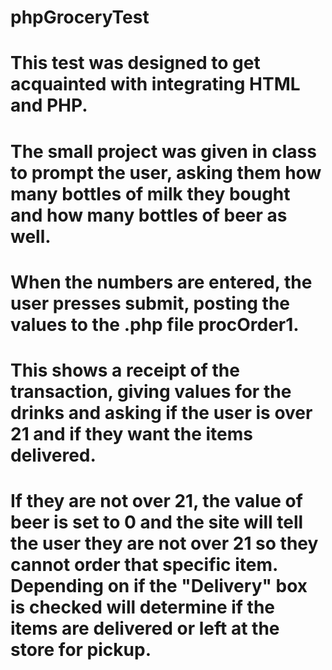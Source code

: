 # phpGroceryTest

# This test was designed to get acquainted with integrating HTML and PHP.

# The small project was given in class to prompt the user, asking them how many bottles of milk they bought and how many bottles of beer as well.

# When the numbers are entered, the user presses submit, posting the values to the .php file procOrder1.

# This shows a receipt of the transaction, giving values for the drinks and asking if the user is over 21 and if they want the items delivered.

# If they are not over 21, the value of beer is set to 0 and the site will tell the user they are not over 21 so they cannot order that specific item.  Depending on if the "Delivery" box is checked will determine if the items are delivered or left at the store for pickup.
